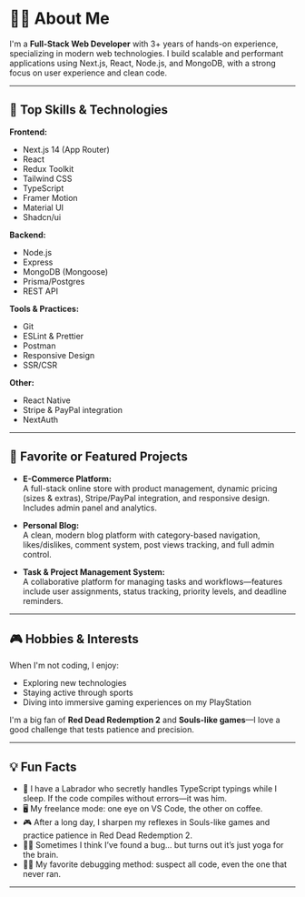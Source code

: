 # 👨‍💻 About Me

I'm a **Full-Stack Web Developer** with 3+ years of hands-on experience, specializing in modern web technologies. I build scalable and performant applications using Next.js, React, Node.js, and MongoDB, with a strong focus on user experience and clean code.

---

## 🚀 Top Skills & Technologies

**Frontend:**  
- Next.js 14 (App Router)
- React
- Redux Toolkit
- Tailwind CSS
- TypeScript
- Framer Motion
- Material UI
- Shadcn/ui

**Backend:**  
- Node.js
- Express
- MongoDB (Mongoose)
- Prisma/Postgres
- REST API

**Tools & Practices:**  
- Git
- ESLint & Prettier
- Postman
- Responsive Design
- SSR/CSR

**Other:**  
- React Native
- Stripe & PayPal integration
- NextAuth

---

## 🌟 Favorite or Featured Projects

- **E-Commerce Platform:**  
  A full-stack online store with product management, dynamic pricing (sizes & extras), Stripe/PayPal integration, and responsive design. Includes admin panel and analytics.

- **Personal Blog:**  
  A clean, modern blog platform with category-based navigation, likes/dislikes, comment system, post views tracking, and full admin control.

- **Task & Project Management System:**  
  A collaborative platform for managing tasks and workflows—features include user assignments, status tracking, priority levels, and deadline reminders.

---

## 🎮 Hobbies & Interests

When I'm not coding, I enjoy:
- Exploring new technologies
- Staying active through sports
- Diving into immersive gaming experiences on my PlayStation

I'm a big fan of **Red Dead Redemption 2** and **Souls-like games**—I love a good challenge that tests patience and precision.

---

## 💡 Fun Facts

- 🐶 I have a Labrador who secretly handles TypeScript typings while I sleep. If the code compiles without errors—it was him.
- 🖥️ My freelance mode: one eye on VS Code, the other on coffee.
- 🎮 After a long day, I sharpen my reflexes in Souls-like games and practice patience in Red Dead Redemption 2.
- 🧘‍♂️ Sometimes I think I’ve found a bug... but turns out it’s just yoga for the brain.
- 🕵️‍♂️ My favorite debugging method: suspect all code, even the one that never ran.

---
